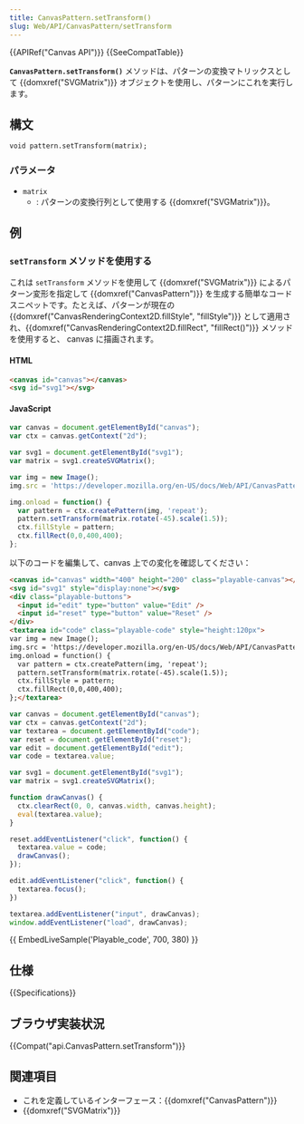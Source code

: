 ```yaml
---
title: CanvasPattern.setTransform()
slug: Web/API/CanvasPattern/setTransform
---
```


{{APIRef("Canvas API")}} {{SeeCompatTable}}

**`CanvasPattern.setTransform()`** メソッドは、パターンの変換マトリックスとして {{domxref("SVGMatrix")}} オブジェクトを使用し、パターンにこれを実行します。

## 構文

```
void pattern.setTransform(matrix);
```

### パラメータ

- `matrix`
  - : パターンの変換行列として使用する {{domxref("SVGMatrix")}}。

## 例

### `setTransform` メソッドを使用する

これは `setTransform` メソッドを使用して {{domxref("SVGMatrix")}} によるパターン変形を指定して {{domxref("CanvasPattern")}} を生成する簡単なコードスニペットです。たとえば、パターンが現在の {{domxref("CanvasRenderingContext2D.fillStyle", "fillStyle")}} として適用され、{{domxref("CanvasRenderingContext2D.fillRect", "fillRect()")}} メソッドを使用すると、 canvas に描画されます。

#### HTML

```html
<canvas id="canvas"></canvas>
<svg id="svg1"></svg>
```

#### JavaScript

```js
var canvas = document.getElementById("canvas");
var ctx = canvas.getContext("2d");

var svg1 = document.getElementById("svg1");
var matrix = svg1.createSVGMatrix();

var img = new Image();
img.src = 'https://developer.mozilla.org/en-US/docs/Web/API/CanvasPattern/setTransform/canvas_createpattern.png';

img.onload = function() {
  var pattern = ctx.createPattern(img, 'repeat');
  pattern.setTransform(matrix.rotate(-45).scale(1.5));
  ctx.fillStyle = pattern;
  ctx.fillRect(0,0,400,400);
};
```

以下のコードを編集して、canvas 上での変化を確認してください：

```html hidden
<canvas id="canvas" width="400" height="200" class="playable-canvas"></canvas>
<svg id="svg1" style="display:none"></svg>
<div class="playable-buttons">
  <input id="edit" type="button" value="Edit" />
  <input id="reset" type="button" value="Reset" />
</div>
<textarea id="code" class="playable-code" style="height:120px">
var img = new Image();
img.src = 'https://developer.mozilla.org/en-US/docs/Web/API/CanvasPattern/setTransform/canvas_createpattern.png';
img.onload = function() {
  var pattern = ctx.createPattern(img, 'repeat');
  pattern.setTransform(matrix.rotate(-45).scale(1.5));
  ctx.fillStyle = pattern;
  ctx.fillRect(0,0,400,400);
};</textarea>
```

```js hidden
var canvas = document.getElementById("canvas");
var ctx = canvas.getContext("2d");
var textarea = document.getElementById("code");
var reset = document.getElementById("reset");
var edit = document.getElementById("edit");
var code = textarea.value;

var svg1 = document.getElementById("svg1");
var matrix = svg1.createSVGMatrix();

function drawCanvas() {
  ctx.clearRect(0, 0, canvas.width, canvas.height);
  eval(textarea.value);
}

reset.addEventListener("click", function() {
  textarea.value = code;
  drawCanvas();
});

edit.addEventListener("click", function() {
  textarea.focus();
})

textarea.addEventListener("input", drawCanvas);
window.addEventListener("load", drawCanvas);
```

{{ EmbedLiveSample('Playable_code', 700, 380) }}

## 仕様

{{Specifications}}

## ブラウザ実装状況

{{Compat("api.CanvasPattern.setTransform")}}

## 関連項目

- これを定義しているインターフェース：{{domxref("CanvasPattern")}}
- {{domxref("SVGMatrix")}}
